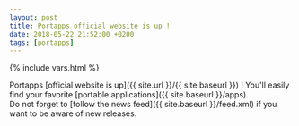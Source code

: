 ```yaml
---
layout: post
title: Portapps official website is up !
date: 2018-05-22 21:52:00 +0200
tags: [portapps]
---
```

{% include vars.html %}

Portapps [official website is up]({{ site.url }}/{{ site.baseurl }}) ! You'll easily find your favorite [portable applications]({{ site.baseurl }}/apps).<br />
Do not forget to [follow the news feed]({{ site.baseurl }}/feed.xml) if you want to be aware of new releases.